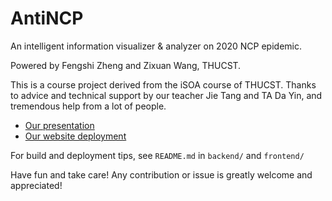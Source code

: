 # AntiNCP

An intelligent information visualizer & analyzer on 2020 NCP epidemic.

Powered by Fengshi Zheng and Zixuan Wang, THUCST.

This is a course project derived from the iSOA course of THUCST. Thanks to advice and technical support by our teacher Jie Tang and TA Da Yin, and tremendous help from a lot of people.

- [Our presentation](./presentation.key)
- [Our website deployment](http://129.204.207.38/)

For build and deployment tips, see `README.md` in `backend/` and `frontend/`

Have fun and take care! Any contribution or issue is greatly welcome and appreciated!

